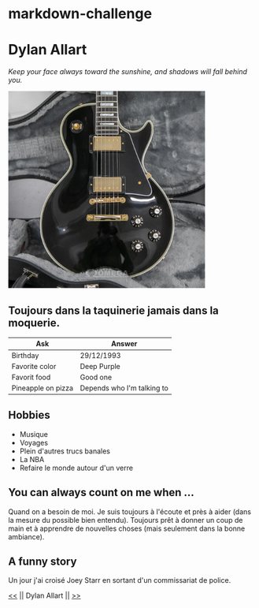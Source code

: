 # markdown-challenge
# Dylan Allart 
*Keep your face always toward the sunshine, and shadows will fall behind you.*

<img src = "gibson.jpg " alt = "Photo" widht = 350 height= 400>

## Toujours dans la taquinerie jamais dans la moquerie.

| Ask | Answer |
| ----------- | ----------- |
| Birthday | 29/12/1993 |
| Favorite color | Deep Purple |
| Favorit food | Good one |
| Pineapple on pizza | Depends who I'm talking to |

## Hobbies

- Musique
- Voyages
- Plein d'autres trucs banales 
- La NBA
- Refaire le monde autour d'un verre

## You can always count on me when ...

Quand on a besoin de moi. Je suis toujours à l'écoute et près à aider (dans la mesure du possible bien entendu). Toujours prêt à donner un coup de main et à apprendre de nouvelles choses (mais seulement dans la bonne ambiance). 

## A funny story

Un jour j'ai croisé Joey Starr en sortant d'un commissariat de police.

[<<](https://github.com/MelihAkar4020) || Dylan Allart || [>>](https://github.com/SemihBk)   